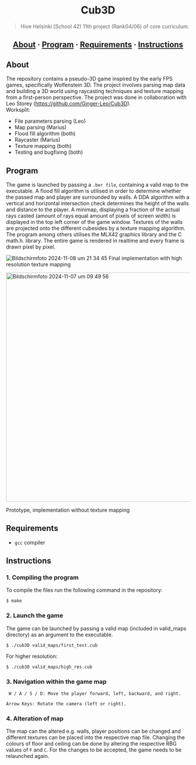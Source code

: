 <h1 align="center">Cub3D</h1>

> Hive Helsinki (School 42) 11th project (Rank04/06) of core curriculum.

<h2 align="center">
	<a href="#about">About</a>
	<span> · </span>
	<a href="#program">Program</a>
	<span> · </span>
	<a href="#requirements">Requirements</a>
	<span> · </span>
	<a href="#instructions">Instructions</a>
</h2>

## About
The repository contains a pseudo-3D game inspired by the early FPS games, specifically Wolfenstein 3D. 
The project involves parsing map data and building a 3D world using raycasting techniques and texture mapping from a first-person perspective.
The project was done in collaboration with Leo Storey (https://github.com/Ginger-Leo/Cub3D).  
Worksplit:
- File parameters parsing (Leo)
- Map parsing (Marius)
- Flood fill algorithm (both)
- Raycaster (Marius)
- Texture mapping (both)
- Testing and bugfixing (both)

## Program
The game is launched by passing a `.ber file`, containing a valid map to the executable. A flood fill algorithm is utilised in order to determine
whether the passed map and player are surrounded by walls. A DDA algorithm with a vertical and horizontal intersection check determines the height of the walls and distance to the player. A minimap, displaying a fraction of the actual rays casted (amount of rays equal amount of pixels of screen width) is displayed in the top left corner of the game window. Textures of the walls are projected onto the different cubesides by a texture mapping algorithm. The program among others utilises the MLX42 graphics library and the C math.h. library. The entire game is rendered in realtime and every frame is drawn pixel by pixel.

![Bildschirmfoto 2024-11-08 um 21 34 45](https://github.com/user-attachments/assets/f8b4657e-6ffa-4c04-ac9e-f9005dbad141)
Final implementation with high resolution texture mapping

<img width="627" alt="Bildschirmfoto 2024-11-07 um 09 49 56" src="https://github.com/user-attachments/assets/02f38c36-6179-4a69-b170-95483f2882f3" /> 

Prototype, implementation without texture mapping

## Requirements
- `gcc` compiler

## Instructions

### 1. Compiling the program

To compile the files run the following command in the repository:

```
$ make 
```

### 2. Launch the game

The game can be launched by passing a valid map (included in valid_maps directory) as an argument to the executable.
```
$ ./cub3D valid_maps/first_test.cub
```
For higher resolution:
```
$ ./cub3D valid_maps/high_res.cub
```
### 3. Navigation within the game map
```
 W / A / S / D: Move the player forward, left, backward, and right.
```
```
Arrow Keys: Rotate the camera (left or right).
```
### 4. Alteration of map
The map can the altered e.g. walls, player positions can be changed and different textures can be placed into the respective map file.
Changing the colours of floor and ceiling can be done by altering the respective RBG values of `F` and `C`. For the changes to be accepted, the game needs to be relaunched again.
